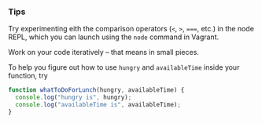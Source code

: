 ### Tips 
Try experimenting eith the comparison operators (`<`, `>`, `===`, etc.) in the node REPL, which you can launch using the `node` command in Vagrant.

Work on your code iteratively – that means in small pieces. 

To help you figure out how to use `hungry` and `availableTime` inside your function, try 

```javascript
function whatToDoForLunch(hungry, availableTime) {
  console.log("hungry is", hungry);
  console.log("availableTime is", availableTime);
}
```